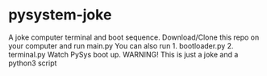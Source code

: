 # pysystem-joke
A joke computer terminal and boot sequence.
Download/Clone this repo on your computer and run main.py
You can also run 1. bootloader.py 2. terminal.py
Watch PySys boot up.
WARNING! This is just a joke and a python3 script
